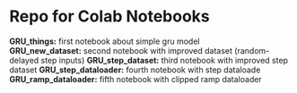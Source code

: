 # Repo for Colab Notebooks

**GRU_things:** first notebook about simple gru model\
**GRU_new_dataset:** second notebook with improved dataset (random-delayed step inputs)
**GRU_step_dataset:** third notebook with improved step dataset
**GRU_step_dataloader:** fourth notebook with step dataloade
**GRU_ramp_dataloader:** fifth notebook with clipped ramp dataloader
